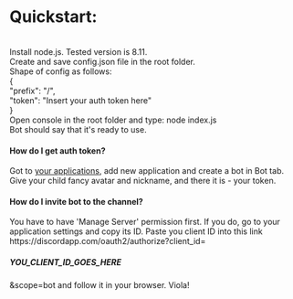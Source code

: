 <h1>Quickstart:</h1><br>
Install node.js. Tested version is 8.11.<br>
Create and save config.json file in the root folder.<br>
Shape of config as follows:<br>
{<br>
  "prefix": "/",<br>
  "token": "Insert your auth token here"<br>
}<br>
Open console in the root folder and type: node index.js<br>
Bot should say that it's ready to use.

<h4>How do I get auth token?</h4>
Got to <a href='https://discordapp.com/developers/applications'>your applications</a>, add new application and create a bot in Bot tab.
Give your child fancy avatar and nickname, and there it is - your token.
<h4>How do I invite bot to the channel?</h4>
You have to have 'Manage Server' permission first. If you do, go to your application settings and copy its ID.
Paste you client ID into this link https://discordapp.com/oauth2/authorize?client_id=<h5>YOU_CLIENT_ID_GOES_HERE</h5>&scope=bot and follow it in your browser.
Viola!